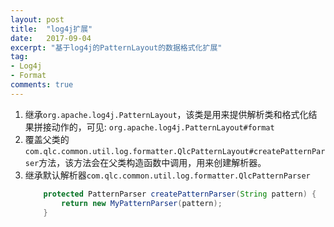 ```yaml
---
layout: post
title:  "log4j扩展"
date:   2017-09-04
excerpt: "基于log4j的PatternLayout的数据格式化扩展"
tag:
- Log4j
- Format
comments: true
---
```


1. 继承```org.apache.log4j.PatternLayout```，该类是用来提供解析类和格式化结果拼接动作的，可见: ```org.apache.log4j.PatternLayout#format```
2. 覆盖父类的```com.qlc.common.util.log.formatter.QlcPatternLayout#createPatternParser```方法，该方法会在父类构造函数中调用，用来创建解析器。
3. 继承默认解析器```com.qlc.common.util.log.formatter.QlcPatternParser```
    ``` java
        protected PatternParser createPatternParser(String pattern) {
            return new MyPatternParser(pattern);
        }
    ```
